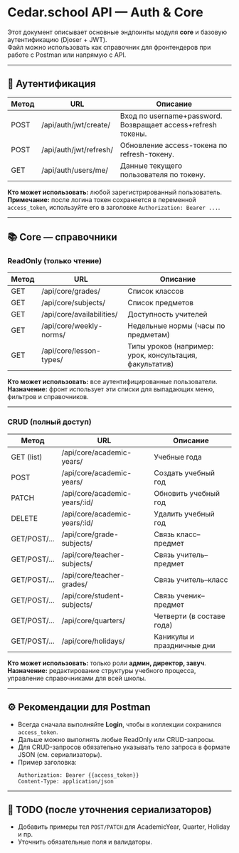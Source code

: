 # Cedar.school API — Auth & Core

Этот документ описывает основные эндпоинты модуля **core** и базовую аутентификацию (Djoser + JWT).  
Файл можно использовать как справочник для фронтендеров при работе с Postman или напрямую с API.

---

## 🔑 Аутентификация

| Метод | URL                          | Описание |
|-------|------------------------------|----------|
| POST  | /api/auth/jwt/create/        | Вход по username+password. Возвращает access+refresh токены. |
| POST  | /api/auth/jwt/refresh/       | Обновление access-токена по refresh-токену. |
| GET   | /api/auth/users/me/          | Данные текущего пользователя по токену. |

**Кто может использовать:** любой зарегистрированный пользователь.  
**Примечание:** после логина токен сохраняется в переменной `access_token`, используйте его в заголовке `Authorization: Bearer ...`.

---

## 📚 Core — справочники

### ReadOnly (только чтение)

| Метод | URL                       | Описание |
|-------|---------------------------|----------|
| GET   | /api/core/grades/         | Список классов |
| GET   | /api/core/subjects/       | Список предметов |
| GET   | /api/core/availabilities/ | Доступность учителей |
| GET   | /api/core/weekly-norms/   | Недельные нормы (часы по предметам) |
| GET   | /api/core/lesson-types/   | Типы уроков (например: урок, консультация, факультатив) |

**Кто может использовать:** все аутентифицированные пользователи.  
**Назначение:** фронт использует эти списки для выпадающих меню, фильтров и справочников.

---

### CRUD (полный доступ)

| Метод         | URL                          | Описание |
|---------------|------------------------------|----------|
| GET (list)    | /api/core/academic-years/    | Учебные года |
| POST          | /api/core/academic-years/    | Создать учебный год |
| PATCH         | /api/core/academic-years/:id/| Обновить учебный год |
| DELETE        | /api/core/academic-years/:id/| Удалить учебный год |
| GET/POST/...  | /api/core/grade-subjects/    | Связь класс–предмет |
| GET/POST/...  | /api/core/teacher-subjects/  | Связь учитель–предмет |
| GET/POST/...  | /api/core/teacher-grades/    | Связь учитель–класс |
| GET/POST/...  | /api/core/student-subjects/  | Связь ученик–предмет |
| GET/POST/...  | /api/core/quarters/          | Четверти (в составе года) |
| GET/POST/...  | /api/core/holidays/          | Каникулы и праздничные дни |

**Кто может использовать:** только роли **админ, директор, завуч**.  
**Назначение:** редактирование структуры учебного процесса, управление справочниками для всей школы.

---

## ⚙️ Рекомендации для Postman

- Всегда сначала выполняйте **Login**, чтобы в коллекции сохранился `access_token`.  
- Дальше можно выполнять любые ReadOnly или CRUD-запросы.  
- Для CRUD-запросов обязательно указывать тело запроса в формате JSON (см. сериализаторы).  
- Пример заголовка:
  ```http
  Authorization: Bearer {{access_token}}
  Content-Type: application/json
  ```

---

## 📌 TODO (после уточнения сериализаторов)
- Добавить примеры тел `POST/PATCH` для AcademicYear, Quarter, Holiday и пр.
- Уточнить обязательные поля и валидаторы.
